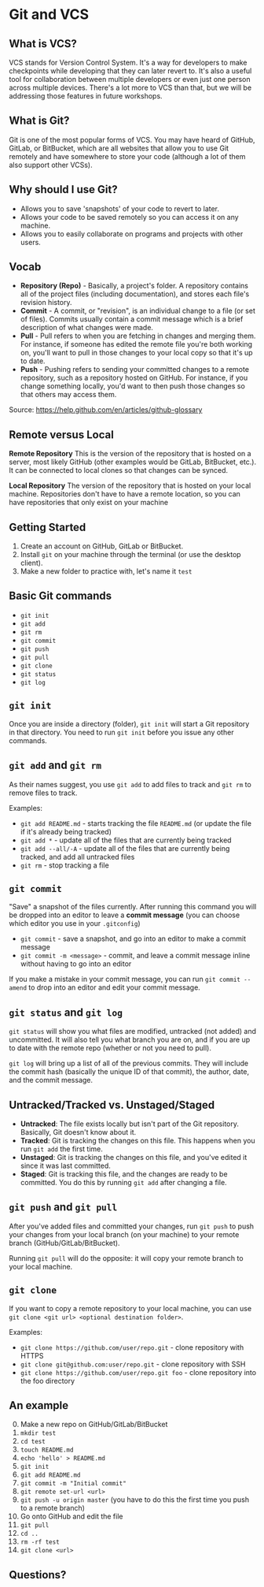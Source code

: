 # Git and VCS

## What is VCS?

VCS stands for Version Control System. It's a way for developers to make checkpoints while developing that they can later revert to. It's also a useful tool for collaboration between multiple developers or even just one person across multiple devices. There's a lot more to VCS than that, but we will be addressing those features in future workshops.

## What is Git?

Git is one of the most popular forms of VCS. You may have heard of GitHub, GitLab, or BitBucket, which are all websites that allow you to use Git remotely and have somewhere to store your code (although a lot of them also support other VCSs).

## Why should I use Git?

- Allows you to save 'snapshots' of your code to revert to later.
- Allows your code to be saved remotely so you can access it on any machine.
- Allows you to easily collaborate on programs and projects with other users.

## Vocab

- **Repository (Repo)** - Basically, a project's folder. A repository contains all of the project files (including documentation), and stores each file's revision history.
- **Commit** - A commit, or "revision", is an individual change to a file (or set of files). Commits usually contain a commit message which is a brief description of what changes were made.
- **Pull** - Pull refers to when you are fetching in changes and merging them. For instance, if someone has edited the remote file you're both working on, you'll want to pull in those changes to your local copy so that it's up to date.
- **Push** - Pushing refers to sending your committed changes to a remote repository, such as a repository hosted on GitHub. For instance, if you change something locally, you'd want to then push those changes so that others may access them.

Source: https://help.github.com/en/articles/github-glossary

## Remote versus Local

**Remote Repository**
This is the version of the repository that is hosted on a server, most likely GitHub (other examples would be GitLab, BitBucket, etc.). It can be connected to local clones so that changes can be synced.

**Local Repository**
The version of the repository that is hosted on your local machine. Repositories don't have to have a remote location, so you can have repositories that only exist on your machine

## Getting Started

1. Create an account on GitHub, GitLab or BitBucket.
2. Install `git` on your machine through the terminal (or use the desktop client).
3. Make a new folder to practice with, let's name it `test`

## Basic Git commands

- `git init`
- `git add`
- `git rm`
- `git commit`
- `git push`
- `git pull`
- `git clone`
- `git status`
- `git log`

## `git init`

Once you are inside a directory (folder), `git init` will start a Git repository in that directory. You need to run `git init` before you issue any other commands.

## `git add` and `git rm`

As their names suggest, you use `git add` to add files to track and `git rm` to remove files to track.

Examples:
- `git add README.md` - starts tracking the file `README.md` (or update the file if it's already being tracked)
- `git add *` - update all of the files that are currently being tracked
- `git add --all/-A` - update all of the files that are currently being tracked, and add all untracked files
- `git rm` - stop tracking a file

## `git commit`

"Save" a snapshot of the files currently. After running this command you will be dropped into an editor to leave a **commit message** (you can choose which editor you use in your `.gitconfig`)

- `git commit` - save a snapshot, and go into an editor to make a commit message
- `git commit -m <message>` - commit, and leave a commit message inline without having to go into an editor

If you make a mistake in your commit message, you can run `git commit --amend` to drop into an editor and edit your commit message.

## `git status` and `git log`

`git status` will show you what files are modified, untracked (not added) and uncommitted. It will also tell you what branch you are on, and if you are up to date with the remote repo (whether or not you need to pull).

`git log` will bring up a list of all of the previous commits. They will include the commit hash (basically the unique ID of that commit), the author, date, and the commit message.

## Untracked/Tracked vs. Unstaged/Staged

- **Untracked**: The file exists locally but isn't part of the Git repository. Basically, Git doesn't know about it.
- **Tracked**: Git is tracking the changes on this file. This happens when you run `git add` the first time.
- **Unstaged**: Git is tracking the changes on this file, and you've edited it since it was last committed.
- **Staged**: Git is tracking this file, and the changes are ready to be committed. You do this by running `git add` after changing a file.

## `git push` and `git pull`

After you've added files and committed your changes, run `git push` to push your changes from your local branch (on your machine) to your remote branch (GitHub/GitLab/BitBucket).

Running `git pull` will do the opposite: it will copy your remote branch to your local machine.

## `git clone`

If you want to copy a remote repository to your local machine, you can use `git clone <git url> <optional destination folder>`.

Examples:
- `git clone https://github.com/user/repo.git` - clone repository with HTTPS
- `git clone git@github.com:user/repo.git` - clone repository with SSH
- `git clone https://github.com/user/repo.git foo` - clone repository into the foo directory

## An example

0. Make a new repo on GitHub/GitLab/BitBucket
1. `mkdir test`
2. `cd test`
3. `touch README.md`
4. `echo 'hello' > README.md`
5. `git init`
6. `git add README.md`
7. `git commit -m "Initial commit"`
8. `git remote set-url <url>`
9. `git push -u origin master` (you have to do this the first time you push to a remote branch)
10. Go onto GitHub and edit the file
11. `git pull`
12. `cd ..`
13. `rm -rf test`
14. `git clone <url>`

## Questions?
